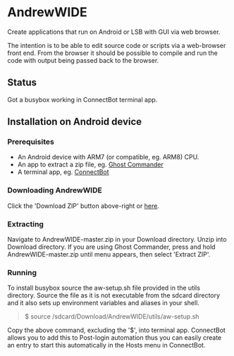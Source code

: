 # AndrewWIDE
Create applications that run on Android or LSB with GUI via web browser.

The intention is to be able to edit source code or scripts via a web-browser front end. From the browser it should be possible to compile and run the code with output being passed back to the browser.

## Status
Got a busybox working in ConnectBot terminal app.

## Installation on Android device

### Prerequisites
- An Android device with ARM7 (or compatible, eg. ARM8) CPU.
- An app to extract a zip file, eg. [Ghost Commander](https://f-droid.org/repository/browse/?fdid=com.ghostsq.commander)
- A terminal app, eg. [ConnectBot](https://f-droid.org/repository/browse/?fdid=org.connectbot)

### Downloading AndrewWIDE
Click the 'Download ZIP' button above-right or [here](https://github.com/andrew-rogers/AndrewWIDE/archive/master.zip).

### Extracting
Navigate to AndrewWIDE-master.zip in your Download directory. Unzip into Download directory. If you are using Ghost Commander, press and hold AndrewWIDE-master.zip until menu appears, then select 'Extract ZIP'.

### Running

To install busybox source the aw-setup.sh file provided in the utils directory. Source the file as it is not executable from the sdcard directory and it also sets up environment variables and aliases in your shell.

> $ source /sdcard/Download/AndrewWIDE/utils/aw-setup.sh

Copy the above command, excluding the '$', into terminal app. ConnectBot allows you to add this to Post-login automation thus you can easily create an entry to start this automatically in the Hosts menu in ConnectBot.

